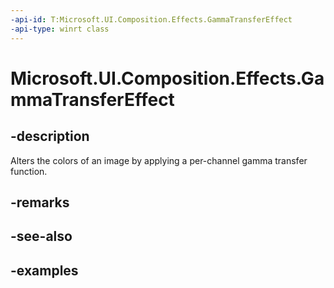 ```yaml
---
-api-id: T:Microsoft.UI.Composition.Effects.GammaTransferEffect
-api-type: winrt class
---
```


<!-- Class syntax.
public class GammaTransferEffect : IGraphicsEffect, IGraphicsEffectSource
-->

# Microsoft.UI.Composition.Effects.GammaTransferEffect

## -description
Alters the colors of an image by applying a per-channel gamma transfer function.

## -remarks

## -see-also

## -examples

